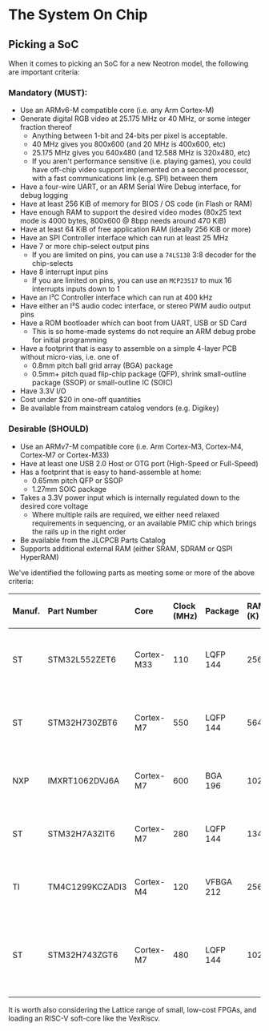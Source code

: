 # The System On Chip

## Picking a SoC

When it comes to picking an SoC for a new Neotron model, the following are important criteria:

### Mandatory (MUST):

* Use an ARMv6-M compatible core (i.e. any Arm Cortex-M)
* Generate digital RGB video at 25.175 MHz or 40 MHz, or some integer fraction thereof
    * Anything between 1-bit and 24-bits per pixel is acceptable.
    * 40 MHz gives you 800x600 (and 20 MHz is 400x600, etc)
    * 25.175 MHz gives you 640x480 (and 12.588 MHz is 320x480, etc)
    * If you aren't performance sensitive (i.e. playing games), you could have off-chip video support implemented on a second processor, with a fast communications link (e.g. SPI) between them
* Have a four-wire UART, or an ARM Serial Wire Debug interface, for debug logging
* Have at least 256 KiB of memory for BIOS / OS code (in Flash or RAM) 
* Have enough RAM to support the desired video modes (80x25 text mode is 4000 bytes, 800x600 @ 8bpp needs around 470 KiB)
* Have at least 64 KiB of free application RAM (ideally 256 KiB or more)
* Have an SPI Controller interface which can run at least 25 MHz
* Have 7 or more chip-select output pins
	* If you are limited on pins, you can use a `74LS138` 3:8 decoder for the chip-selects
* Have 8 interrupt input pins
	* If you are limited on pins, you can use an `MCP23S17` to mux 16 interrupts inputs down to 1
* Have an I²C Controller interface which can run at 400 kHz
* Have either an I²S audio codec interface, or stereo PWM audio output pins
* Have a ROM bootloader which can boot from UART, USB or SD Card
	* This is so home-made systems do not require an ARM debug probe for initial programming
* Have a footprint that is easy to assemble on a simple 4-layer PCB without micro-vias, i.e. one of
	* 0.8mm pitch ball grid array (BGA) package
	* 0.5mm+ pitch quad flip-chip package (QFP), shrink small-outline package (SSOP) or small-outline IC (SOIC)
* Have 3.3V I/O
* Cost under $20 in one-off quantities
* Be available from mainstream catalog vendors (e.g. Digikey)

### Desirable (SHOULD)

* Use an ARMv7-M compatible core (i.e. Arm Cortex-M3, Cortex-M4, Cortex-M7 or Cortex-M33)
* Have at least one USB 2.0 Host or OTG port (High-Speed or Full-Speed)
* Has a footprint that is easy to hand-assemble at home:
	* 0.65mm pitch QFP or SSOP
	* 1.27mm SOIC package
* Takes a 3.3V power input which is internally regulated down to the desired core voltage
    * Where multiple rails are required, we either need relaxed requirements in sequencing, or an available PMIC chip which brings the rails up in the right order
* Be available from the JLCPCB Parts Catalog
* Supports additional external RAM (either SRAM, SDRAM or QSPI HyperRAM)

We've identified the following parts as meeting some or more of the above criteria:

| Manuf. | Part Number     | Core      | Clock (MHz) | Package   | RAM (K) | Flash (K) | Price (10 off) | Notes                                                                 |
|:-------|:----------------|:----------|:------------|:----------|:--------|:----------|:---------------|:----------------------------------------------------------------------|
| ST     | STM32L552ZET6   | Cortex-M33| 110         | LQFP 144  | 256     | 512       | £6.65          | Supports HyperRAM, and TrustZone, and is low-cost                     |
| ST     | STM32H730ZBT6   | Cortex-M7 | 550         | LQFP 144  | 564     | 128       | £6.97          | Great value due to small Flash. SPI SRAM support.                     |
| NXP    | IMXRT1062DVJ6A  | Cortex-M7 | 600         | BGA 196   | 1024    | 0         | £10.41         | As used on Teensy 4.1. HyperRAM support.                              |
| ST     | STM32H7A3ZIT6   | Cortex-M7 | 280         | LQFP 144  | 1344    | 2048      | £11.00         | Big SRAM - might not need external RAM?                               |
| TI     | TM4C1299KCZADI3 | Cortex-M4 | 120         | VFBGA 212 | 256     | 512       | £11.78         | Poor value, but same family as Neotron-32                             |
| ST     | STM32H743ZGT6   | Cortex-M7 | 480         | LQFP 144  | 1024    | 1024      | £13.75         | Cheapest H7 with 1 MiB SARM. No SPI SRAM support - will require SDRAM |

It is worth also considering the Lattice range of small, low-cost FPGAs, and loading an RISC-V soft-core like the VexRiscv.
